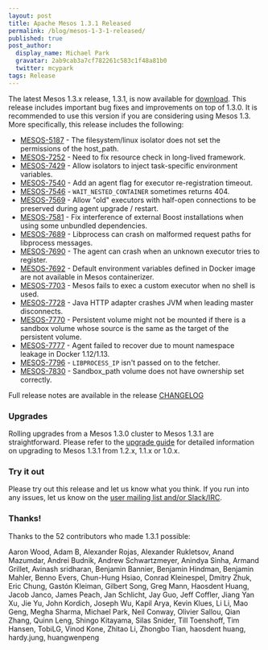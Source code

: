 ```yaml
---
layout: post
title: Apache Mesos 1.3.1 Released
permalink: /blog/mesos-1-3-1-released/
published: true
post_author:
  display_name: Michael Park
  gravatar: 2ab9cab3a7cf782261c583c1f48a81b0
  twitter: mcypark
tags: Release
---
```


The latest Mesos 1.3.x release, 1.3.1, is now available for [download](http://mesos.apache.org/downloads). This release includes important bug fixes and improvements on top of 1.3.0. It is recommended to use this version if you are considering using Mesos 1.3. More specifically, this release includes the following:

* [MESOS-5187](https://issues.apache.org/jira/browse/MESOS-5187) - The filesystem/linux isolator does not set the permissions of the host_path.
* [MESOS-7252](https://issues.apache.org/jira/browse/MESOS-7252) - Need to fix resource check in long-lived framework.
* [MESOS-7429](https://issues.apache.org/jira/browse/MESOS-7429) - Allow isolators to inject task-specific environment variables.
* [MESOS-7540](https://issues.apache.org/jira/browse/MESOS-7540) - Add an agent flag for executor re-registration timeout.
* [MESOS-7546](https://issues.apache.org/jira/browse/MESOS-7546) - `WAIT_NESTED_CONTAINER` sometimes returns 404.
* [MESOS-7569](https://issues.apache.org/jira/browse/MESOS-7569) - Allow "old" executors with half-open connections to be preserved during agent upgrade / restart.
* [MESOS-7581](https://issues.apache.org/jira/browse/MESOS-7581) - Fix interference of external Boost installations when using some unbundled dependencies.
* [MESOS-7689](https://issues.apache.org/jira/browse/MESOS-7689) - Libprocess can crash on malformed request paths for libprocess messages.
* [MESOS-7690](https://issues.apache.org/jira/browse/MESOS-7690) - The agent can crash when an unknown executor tries to register.
* [MESOS-7692](https://issues.apache.org/jira/browse/MESOS-7692) - Default environment variables defined in Docker image are not available in Mesos containerizer.
* [MESOS-7703](https://issues.apache.org/jira/browse/MESOS-7703) - Mesos fails to exec a custom executor when no shell is used.
* [MESOS-7728](https://issues.apache.org/jira/browse/MESOS-7728) - Java HTTP adapter crashes JVM when leading master disconnects.
* [MESOS-7770](https://issues.apache.org/jira/browse/MESOS-7770) - Persistent volume might not be mounted if there is a sandbox volume whose source is the same as the target of the persistent volume.
* [MESOS-7777](https://issues.apache.org/jira/browse/MESOS-7777) - Agent failed to recover due to mount namespace leakage in Docker 1.12/1.13.
* [MESOS-7796](https://issues.apache.org/jira/browse/MESOS-7796) - `LIBPROCESS_IP` isn't passed on to the fetcher.
* [MESOS-7830](https://issues.apache.org/jira/browse/MESOS-7830) - Sandbox_path volume does not have ownership set correctly.

Full release notes are available in the release [CHANGELOG](https://git-wip-us.apache.org/repos/asf?p=mesos.git;a=blob_plain;f=CHANGELOG;hb=1.3.1)

### Upgrades

Rolling upgrades from a Mesos 1.3.0 cluster to Mesos 1.3.1 are straightforward.
Please refer to the [upgrade
guide](http://mesos.apache.org/documentation/latest/upgrades/) for detailed information on upgrading to Mesos 1.3.1 from 1.2.x, 1.1.x or 1.0.x.

### Try it out

Please try out this release and let us know what you think. If you run into any issues, let us know on the [user mailing list and/or Slack/IRC](https://mesos.apache.org/community).

### Thanks!

Thanks to the 52 contributors who made 1.3.1 possible:

Aaron Wood, Adam B, Alexander Rojas, Alexander Rukletsov, Anand Mazumdar, Andrei Budnik, Andrew Schwartzmeyer, Anindya Sinha, Armand Grillet, Avinash sridharan, Benjamin Bannier, Benjamin Hindman, Benjamin Mahler, Benno Evers, Chun-Hung Hsiao, Conrad Kleinespel, Dmitry Zhuk, Eric Chung, Gastón Kleiman, Gilbert Song, Greg Mann, Haosdent Huang, Jacob Janco, James Peach, Jan Schlicht, Jay Guo, Jeff Coffler, Jiang Yan Xu, Jie Yu, John Kordich, Joseph Wu, Kapil Arya, Kevin Klues, Li Li, Mao Geng, Megha Sharma, Michael Park, Neil Conway, Olivier Sallou, Qian Zhang, Quinn Leng, Shingo Kitayama, Silas Snider, Till Toenshoff, Tim Hansen, TobiLG, Vinod Kone, Zhitao Li, Zhongbo Tian, haosdent huang, hardy.jung, huangwenpeng
